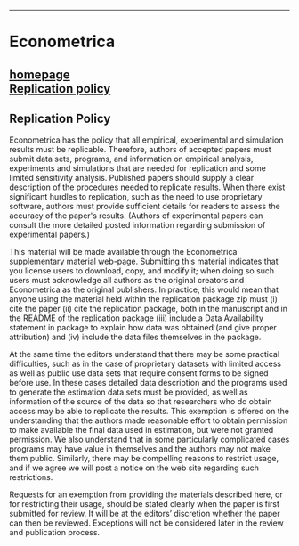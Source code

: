 -------------
# Econometrica

[homepage](https://onlinelibrary.wiley.com/journal/14680262)<br/>
[Replication policy](https://www.econometricsociety.org/publications/econometrica/information-authors/editorial-procedures-and-policies)
-------------
## Replication Policy
Econometrica has the policy that all empirical, experimental and simulation results must be replicable. Therefore, authors of accepted papers must submit data sets, programs, and information on empirical analysis, experiments and simulations that are needed for replication and some limited sensitivity analysis. Published papers should supply a clear description of the procedures needed to replicate results. When there exist significant hurdles to replication, such as the need to use proprietary software, authors must provide sufficient details for readers to assess the accuracy of the paper's results. (Authors of experimental papers can consult the more detailed posted information regarding submission of experimental papers.)

This material will be made available through the Econometrica supplementary material web-page. Submitting this material indicates that you license users to download, copy, and modify it; when doing so such users must acknowledge all authors as the original creators and Econometrica as the original publishers.  In practice, this would mean that anyone using the material held within the replication package zip must  (i) cite the paper (ii) cite the replication package, both in the manuscript and in the README of the replication package (iii) include a Data Availability statement in package to explain how data was obtained (and give proper attribution) and (iv) include the data files themselves in the package.

At the same time the editors understand that there may be some practical difficulties, such as in the case of proprietary datasets with limited access as well as public use data sets that require consent forms to be signed before use. In these cases detailed data description and the programs used to generate the estimation data sets must be provided, as well as information of the source of the data so that researchers who do obtain access may be able to replicate the results. This exemption is offered on the understanding that the authors made reasonable effort to obtain permission to make available the final data used in estimation, but were not granted permission. We also understand that in some particularly complicated cases programs may have value in themselves and the authors may not make them public. Similarly, there may be compelling reasons to restrict usage, and if we agree we will post a notice on the web site regarding such restrictions.

Requests for an exemption from providing the materials described here, or for restricting their usage, should be stated clearly when the paper is first submitted for review. It will be at the editors’ discretion whether the paper can then be reviewed. Exceptions will not be considered later in the review and publication process.

